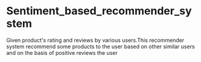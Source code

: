 # Sentiment_based_recommender_system
Given product's rating and reviews  by various users.This recommender system recommend  some products to the user based on other similar users and on the basis of positive reviews the user
